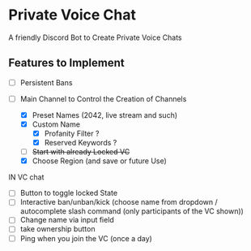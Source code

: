 # Private Voice Chat
A friendly Discord Bot to Create Private Voice Chats

## Features to Implement
- [ ] Persistent Bans

- [ ] Main Channel to Control the Creation of Channels
  - [x] Preset Names (2042, live stream and such)
  - [x] Custom Name
    - [x] Profanity Filter ?
    - [x] Reserved Keywords ?
  - [ ] ~~Start with already Locked VC~~
  - [x] Choose Region (and save or future Use)

IN VC chat
- [ ] Button to toggle locked State
- [ ] Interactive ban/unban/kick (choose name from dropdown / autocomplete slash command (only participants of the VC shown))
- [ ] Change name via input field
- [ ] take ownership button
- [ ] Ping when you join the VC (once a day)